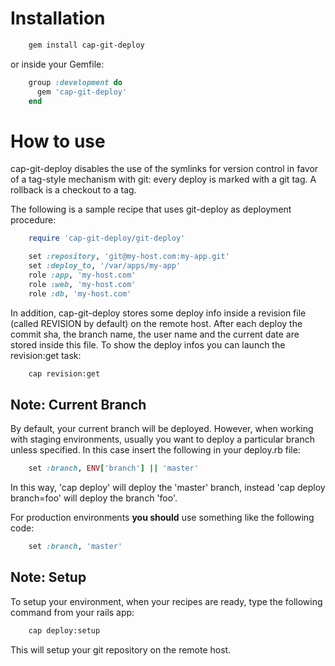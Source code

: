 # Installation

```bash
    gem install cap-git-deploy
```

or inside your Gemfile:

```ruby
    group :development do
      gem 'cap-git-deploy'
    end
```

# How to use

cap-git-deploy disables the use of the symlinks for version control in favor of a tag-style mechanism with git: every deploy is marked with a git tag. A rollback is a checkout to a tag.

The following is a sample recipe that uses git-deploy as deployment procedure:

```ruby
    require 'cap-git-deploy/git-deploy'

    set :repository, 'git@my-host.com:my-app.git'
    set :deploy_to, '/var/apps/my-app'
    role :app, 'my-host.com'
    role :web, 'my-host.com'
    role :db, 'my-host.com'
```

In addition, cap-git-deploy stores some deploy info inside a revision file (called REVISION by default) on the remote host.
After each deploy the commit sha, the branch name, the user name and the current date are stored inside this file.
To show the deploy infos you can launch the revision:get task:

```bash
    cap revision:get
```

## Note: Current Branch

By default, your current branch will be deployed.
However, when working with staging environments, usually you want to deploy a particular branch unless specified. In this case insert the following in your deploy.rb file:

```ruby
    set :branch, ENV['branch'] || 'master'
```

In this way, 'cap deploy' will deploy the 'master' branch, instead 'cap deploy branch=foo' will deploy the branch 'foo'.

For production environments **you should** use something like the following code:

```ruby
    set :branch, 'master'
```

## Note: Setup

To setup your environment, when your recipes are ready, type the following command from your rails app:

```bash
    cap deploy:setup
```

This will setup your git repository on the remote host.